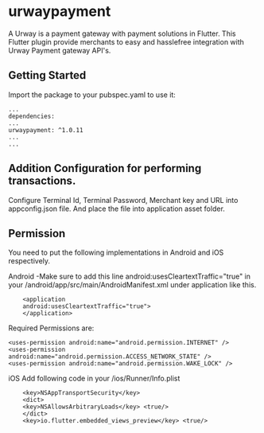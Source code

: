 # urwaypayment

A Urway is a payment gateway with payment solutions in Flutter.
This Flutter plugin provide merchants to easy and hasslefree integration with Urway Payment gateway API's.

## Getting Started

Import the package to your pubspec.yaml to use it:

    ...
    dependencies:
    ...
    urwaypayment: ^1.0.11    
    ...
    ...

## Addition Configuration for performing transactions.

Configure Terminal Id, Terminal Password, Merchant key and URL into appconfig.json file. 
And place the file into application asset folder.

## Permission 
You need to put the following implementations in Android and iOS respectively.

Android
  -Make sure to add this line android:usesCleartextTraffic="true" in your <project-directory>/android/app/src/main/AndroidManifest.xml under application like this.

        <application
        android:usesCleartextTraffic="true">
        </application>

Required Permissions are:

    <uses-permission android:name="android.permission.INTERNET" />
    <uses-permission android:name="android.permission.ACCESS_NETWORK_STATE" />
    <uses-permission android:name="android.permission.WAKE_LOCK" />

iOS
    Add following code in your <project-directory>/ios/Runner/Info.plist
    
        <key>NSAppTransportSecurity</key>
        <dict>
        <key>NSAllowsArbitraryLoads</key> <true/>
        </dict>
        <key>io.flutter.embedded_views_preview</key> <true/> 
